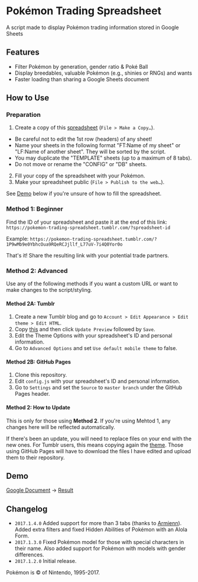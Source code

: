 # Pokémon Trading Spreadsheet

A script made to display Pokémon trading information stored in Google Sheets

## Features

* Filter Pokémon by generation, gender ratio & Poké Ball
* Display breedables, valuable Pokémon (e.g., shinies or RNGs) and wants
* Faster loading than sharing a Google Sheets document

## How to Use

### Preparation

1. Create a copy of this [spreadsheet](https://docs.google.com/spreadsheets/d/1djWEDpw4w0aLrurcnxkLupkzfB1Gw0_SHB8zZWY3Sts/edit?usp=sharing) (`File > Make a Copy…`).
  * Be careful not to edit the 1st row (headers) of any sheet! 
  * Name your sheets in the following format "FT:Name of my sheet" or "LF:Name of another sheet". They will be sorted by the script.
  * You may duplicate the "TEMPLATE" sheets (up to a maximum of 8 tabs).
  * Do not move or rename the "CONFIG" or "DB" sheets.
2. Fill your copy of the spreadsheet with your Pokémon.
3. Make your spreadsheet public (`File > Publish to the web…`).

See [Demo](#demo) below if you're unsure of how to fill the spreadsheet.

### Method 1: Beginner

Find the ID of your spreadsheet and paste it at the end of this link: `https://pokemon-trading-spreadsheet.tumblr.com/?spreadsheet-id`

Example: `https://pokemon-trading-spreadsheet.tumblr.com/?1P9wMb9e0YbhcOua9RQeRCJjllf_L77uV-7i4Q0Yor0o`

That's it! Share the resulting link with your potential trade partners.

### Method 2: Advanced

Use any of the following methods if you want a custom URL or want to make changes to the script/styling.

#### Method 2A: Tumblr

1. Create a new Tumblr blog and go to `Account > Edit Appearance > Edit theme > Edit HTML`.
2. Copy [this](https://raw.githubusercontent.com/richi3f/pokemon-trading-spreadsheet/master/tumblr_theme.html) and then click `Update Preview` followed by `Save`.
3. Edit the Theme Options with your spreadsheet's ID and personal information.
4. Go to `Advanced Options` and set `Use default mobile theme` to false.

#### Method 2B: GitHub Pages

1. Clone this repository.
2. Edit `config.js` with your spreadsheet's ID and personal information.
3. Go to `Settings` and set the `Source` to `master branch` under the GitHub Pages header.

#### Method 2: How to Update

This is only for those using **Method 2**. If you're using Mehtod 1, any changes here will be reflected automatically.

If there's been an update, you will need to replace files on your end with the new ones. For Tumblr users, this means copying again the [theme](https://raw.githubusercontent.com/richi3f/pokemon-trading-spreadsheet/master/tumblr_theme.html). Those using GitHub Pages will have to download the files I have edited and upload them to their repository.

## Demo

[Google Document](https://docs.google.com/spreadsheets/d/1P9wMb9e0YbhcOua9RQeRCJjllf_L77uV-7i4Q0Yor0o/edit?usp=sharing) → [Result](https://richi3f.github.io/pokemon-trading-spreadsheet/)

## Changelog

* `2017.1.4.0` Added support for more than 3 tabs (thanks to [Armienn](https://github.com/Armienn)). Added extra filters and fixed Hidden Abilities of Pokémon with an Alola Form.
* `2017.1.3.0` Fixed Pokémon model for those with special characters in their name. Also added support for Pokémon with models with gender differences.
* `2017.1.2.0` Initial release.

Pokémon is &copy; of Nintendo, 1995-2017.

